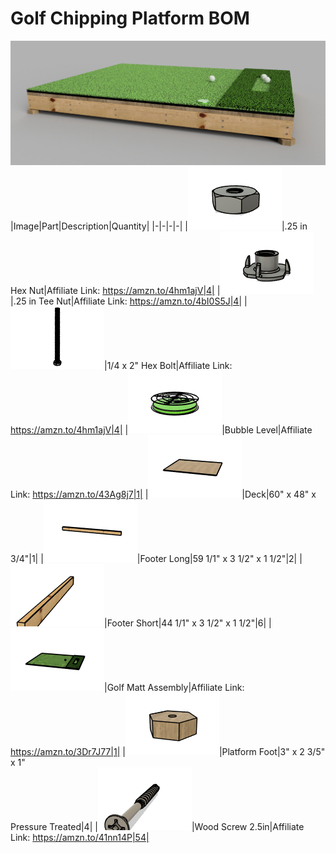 # Golf Chipping Platform BOM
![](images/golf-chipping-platform-render.png)
|Image|Part|Description|Quantity|
|-|-|-|-|
|![](images/.25-in-hex-nut.png)|.25 in Hex Nut|Affiliate Link: https://amzn.to/4hm1ajV|4|
|![](images/.25-in-tee-nut.png)|.25 in Tee Nut|Affiliate Link: https://amzn.to/4bI0S5J|4|
|![](images/1-4-x-2-hex-bolt.png)|1/4 x 2" Hex Bolt|Affiliate Link: https://amzn.to/4hm1ajV|4|
|![](images/bubble-level.png)|Bubble Level|Affiliate Link: https://amzn.to/43Ag8j7|1|
|![](images/deck.png)|Deck|60" x 48" x 3/4"|1|
|![](images/footer-long.png)|Footer Long|59 1/1" x 3 1/2" x 1 1/2"|2|
|![](images/footer-short.png)|Footer Short|44 1/1" x 3 1/2" x 1 1/2"|6|
|![](images/golf-matt-assembly.png)|Golf Matt Assembly|Affiliate Link: https://amzn.to/3Dr7J77|1|
|![](images/platform-foot.png)|Platform Foot|3" x 2 3/5" x 1"<br>Pressure Treated|4|
|![](images/wood-screw-2.5in.png)|Wood Screw 2.5in|Affiliate Link: https://amzn.to/41nn14P|54|